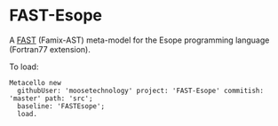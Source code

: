# FAST-Esope

A [FAST](https://github.com/moosetechnology/FAST) (Famix-AST) meta-model for the Esope programming language (Fortran77 extension).

To load:

``` smalltalk
Metacello new
  githubUser: 'moosetechnology' project: 'FAST-Esope' commitish: 'master' path: 'src';
  baseline: 'FASTEsope';
  load.
```
